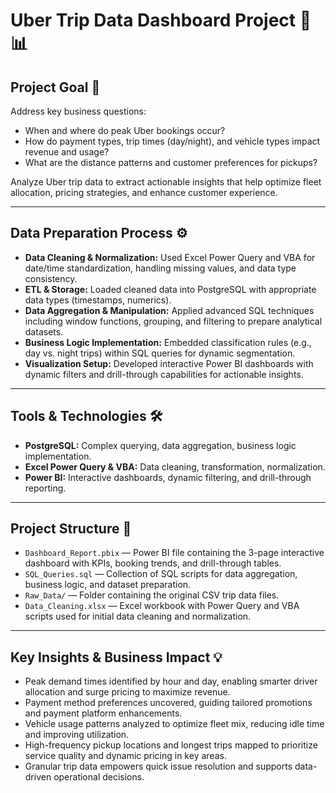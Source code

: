 # Uber Trip Data Dashboard Project 🚗📊

## Project Goal 🎯  
Address key business questions:  
- When and where do peak Uber bookings occur?  
- How do payment types, trip times (day/night), and vehicle types impact revenue and usage?  
- What are the distance patterns and customer preferences for pickups?  

Analyze Uber trip data to extract actionable insights that help optimize fleet allocation, pricing strategies, and enhance customer experience.

---

## Data Preparation Process ⚙️  
- **Data Cleaning & Normalization:** Used Excel Power Query and VBA for date/time standardization, handling missing values, and data type consistency.  
- **ETL & Storage:** Loaded cleaned data into PostgreSQL with appropriate data types (timestamps, numerics).  
- **Data Aggregation & Manipulation:** Applied advanced SQL techniques including window functions, grouping, and filtering to prepare analytical datasets.  
- **Business Logic Implementation:** Embedded classification rules (e.g., day vs. night trips) within SQL queries for dynamic segmentation.  
- **Visualization Setup:** Developed interactive Power BI dashboards with dynamic filters and drill-through capabilities for actionable insights.

---

## Tools & Technologies 🛠️  
- **PostgreSQL:** Complex querying, data aggregation, business logic implementation.  
- **Excel Power Query & VBA:** Data cleaning, transformation, normalization.  
- **Power BI:** Interactive dashboards, dynamic filtering, and drill-through reporting.

---

## Project Structure 📁  
- `Dashboard_Report.pbix` — Power BI file containing the 3-page interactive dashboard with KPIs, booking trends, and drill-through tables.  
- `SQL_Queries.sql` — Collection of SQL scripts for data aggregation, business logic, and dataset preparation.  
- `Raw_Data/` — Folder containing the original CSV trip data files.  
- `Data_Cleaning.xlsx` — Excel workbook with Power Query and VBA scripts used for initial data cleaning and normalization.

---

## Key Insights & Business Impact 💡  
- Peak demand times identified by hour and day, enabling smarter driver allocation and surge pricing to maximize revenue.  
- Payment method preferences uncovered, guiding tailored promotions and payment platform enhancements.  
- Vehicle usage patterns analyzed to optimize fleet mix, reducing idle time and improving utilization.  
- High-frequency pickup locations and longest trips mapped to prioritize service quality and dynamic pricing in key areas.  
- Granular trip data empowers quick issue resolution and supports data-driven operational decisions.
